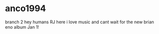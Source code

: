 # anco1994
branch 2
hey humans RJ here i love music and cant wait for the new brian eno album Jan 1!
